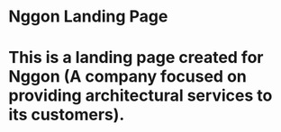 # Nggon Landing Page 
# This is a landing page created for Nggon (A company focused on providing architectural services to its customers).
